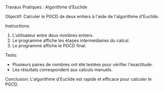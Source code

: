 Travaux Pratiques : Algorithme d'Euclide

Objectif:
Calculer le PGCD de deux entiers à l'aide de l'algorithme d'Euclide.

Instructions:
1. L'utilisateur entre deux nombres entiers.
2. Le programme affiche les étapes intermédiaires du calcul.
3. Le programme affiche le PGCD final.

Tests:
- Plusieurs paires de nombres ont été testées pour vérifier l'exactitude.
- Les résultats correspondent aux calculs manuels.

Conclusion:
L'algorithme d'Euclide est rapide et efficace pour calculer le PGCD.
